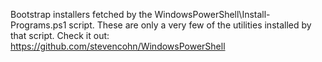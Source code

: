 Bootstrap installers fetched by the WindowsPowerShell\Install-Programs.ps1 script. These are only a very few of the utilities installed by that script. Check it out: https://github.com/stevencohn/WindowsPowerShell
